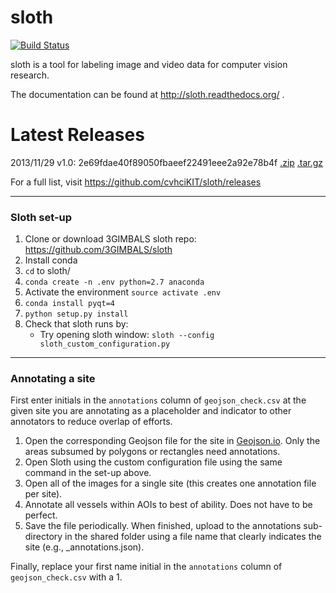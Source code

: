 sloth
=====

[![Build Status](https://travis-ci.org/cvhciKIT/sloth.svg)](https://travis-ci.org/cvhciKIT/sloth)

sloth is a tool for labeling image and video data for computer vision research.

The documentation can be found at http://sloth.readthedocs.org/ .

Latest Releases
===============

2013/11/29 v1.0: 2e69fdae40f89050fbaeef22491eee2a92e78b4f [.zip](https://github.com/cvhciKIT/sloth/archive/v1.0.zip) [.tar.gz](https://github.com/cvhciKIT/sloth/archive/v1.0.tar.gz)

For a full list, visit https://github.com/cvhciKIT/sloth/releases

---

### Sloth set-up

1. Clone or download 3GIMBALS sloth repo: https://github.com/3GIMBALS/sloth
2. Install conda
3. `cd` to sloth/
4. `conda create -n .env python=2.7 anaconda`
5. Activate the environment `source activate .env`
6. `conda install pyqt=4`
7. `python setup.py install`
8. Check that sloth runs by:
    * Try opening sloth window: `sloth --config sloth_custom_configuration.py`

---

### Annotating a site

First enter initials in the `annotations` column of `geojson_check.csv` at the given site you are annotating as a placeholder and indicator to other annotators to reduce overlap of efforts. 
1. Open the corresponding Geojson file for the site in [Geojson.io](http://geojson.io/#map=2/20.0/0.0). Only the areas subsumed by polygons or rectangles need annotations. 
2. Open Sloth using the custom configuration file using the same command in the set-up above. 
3. Open all of the images for a single site (this creates one annotation file per site).
4. Annotate all vessels within AOIs to best of ability. Does not have to be perfect. 
5. Save the file periodically. When finished, upload to the annotations sub-directory in the shared folder using a file name that clearly indicates the site (e.g., <site-name>_annotations.json). 

Finally, replace your first name initial in the `annotations` column of `geojson_check.csv` with a 1. 
